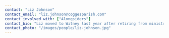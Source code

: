 ```yaml
---
contact: "Liz Johnson"
contact_email: "liz.johnson@coggesparish.com"
contact_involved_with: ["Alongsiders"]
contact_bio: "Liz moved to Witney last year after retiring from ministry in a group of Oxfordshire villages. She is enjoying getting to know the Cogges church family as well as having more time to look after her three grandchildren."
contact_photo: "/images/people/liz-johnson.jpg"
---
```

